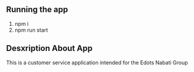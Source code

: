 ## Running the app

1. npm i
2. npm run start

## Desxription About App 

This is a customer service application intended for the Edots Nabati Group
